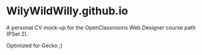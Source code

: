 # WilyWildWilly.github.io

A personal CV mock-up for the OpenClassrooms Web Designer course path (PSet 2).

Optimized for Gecko ;)
